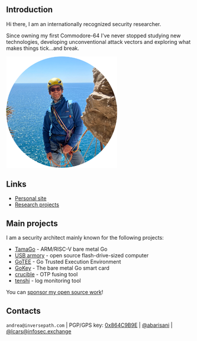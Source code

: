 ## Introduction

Hi there, I am an internationally recognized security researcher.

Since owning my first Commodore-64 I've  never stopped studying new
technologies, developing unconventional attack vectors and exploring what makes
things tick...and break.

<img src="https://github.com/abarisani/abarisani/blob/main/me.png" width="300">

## Links

* [Personal site](https://andrea.bio/)
* [Research projects](https://github.com/abarisani/abarisani.github.io/tree/master/research)

## Main projects

I am a security architect mainly known for the following projects:

* [TamaGo](https://github.com/usbarmory/tamago) - ARM/RISC-V bare metal Go
* [USB armory](https://github.com/usbarmory/usbarmory) - open source flash-drive-sized computer
* [GoTEE](https://github.com/usbarmory/GoTEE) - Go Trusted Execution Environment
* [GoKey](https://github.com/usbarmory/GoKey) - The bare metal Go smart card
* [crucible](https://github.com/usbarmory/crucible) - OTP fusing tool
* [tenshi](https://github.com/f-secure-foundry/tenshi) - log monitoring tool

You can [sponsor my open source work](https://github.com/sponsors/abarisani)!

## Contacts

`andrea@inversepath.com` | PGP/GPS key: [0x864C9B9E](https://andrea.bio/gpg-andrea.txt) | [@abarisani](https://twitter.com/andreabarisani) | [@lcars@infosec.exchange](https://infosec.exchange/@lcars)  
